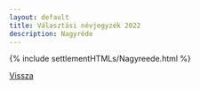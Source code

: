 ```yaml
---
layout: default
title: Választási névjegyzék 2022
description: Nagyréde
---
```


{% include settlementHTMLs/Nagyreede.html %}

[Vissza](./)